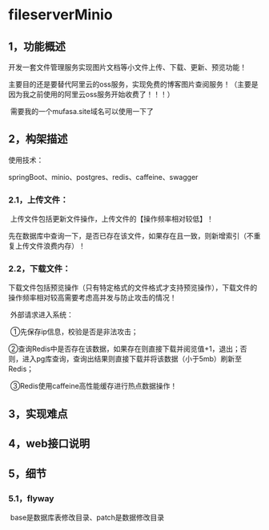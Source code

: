 # fileserverMinio



## 1，功能概述

​	开发一套文件管理服务实现图片文档等小文件上传、下载、更新、预览功能！

​	主要目的还是要替代阿里云的oss服务，实现免费的博客图片查阅服务！（主要是因为我之前使用的阿里云oss服务开始收费了！！！）

​	需要我的一个mufasa.site域名可以使用一下了



## 2，构架描述

使用技术：

springBoot、minio、postgres、redis、caffeine、swagger



### 2.1，上传文件：

​	上传文件包括更新文件操作，上传文件的【操作频率相对较低】！

​	先在数据库中查询一下，是否已存在该文件，如果存在且一致，则新增索引（不重复上传文件浪费内存）！



### 2.2，下载文件：

​	下载文件包括预览操作（只有特定格式的文件格式才支持预览操作），下载文件的操作频率相对较高需要考虑高并发与防止攻击的情况！

​	外部请求进入系统：

​	①先保存ip信息，校验是否是非法攻击；

​	②查询Redis中是否存在该数据，如果存在则直接下载并阅览值+1，退出；否则，进入pg库查询，查询出结果则直接下载并将该数据（小于5mb）刷新至Redis；

​	③Redis使用caffeine高性能缓存进行热点数据操作！



## 3，实现难点







## 4，web接口说明





## 5，细节



### 5.1，flyway

​	base是数据库表修改目录、patch是数据修改目录
